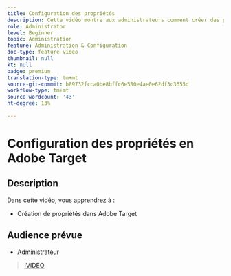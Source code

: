 ```yaml
---
title: Configuration des propriétés
description: Cette vidéo montre aux administrateurs comment créer des propriétés en Adobe Target.
role: Administrator
level: Beginner
topic: Administration
feature: Administration & Configuration
doc-type: feature video
thumbnail: null
kt: null
badge: premium
translation-type: tm+mt
source-git-commit: b89732fcca0be8bffc6e580e4ae0e62df3c3655d
workflow-type: tm+mt
source-wordcount: '43'
ht-degree: 13%

---
```



# Configuration des propriétés en Adobe Target

## Description

Dans cette vidéo, vous apprendrez à :

* Création de propriétés dans Adobe Target

## Audience prévue

* Administrateur

>[!VIDEO](https://video.tv.adobe.com/v/18990/?quality=12)